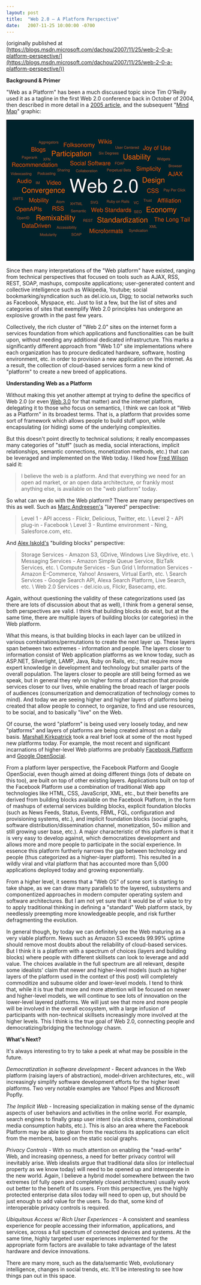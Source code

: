 ```yaml
---
layout: post
title:  "Web 2.0 – A Platform Perspective"
date:   2007-11-25 10:00:00 -0700
---
```

(originally published at [https://blogs.msdn.microsoft.com/dachou/2007/11/25/web-2-0-a-platform-perspective/](https://blogs.msdn.microsoft.com/dachou/2007/11/25/web-2-0-a-platform-perspective/))

**Background & Primer**

"Web as a Platform" has been a much discussed topic since Tim O'Reilly used it as a tagline in the first Web 2.0 conference back in October of 2004, then described in more detail in a [2005 article](http://www.oreillynet.com/lpt/a/6228), and the subsequent "[Mind Map](http://en.wikipedia.org/wiki/Image:Web_2.0_Map.svg)" graphic:

![web 2.0 mind map](/assets/20071125-web20.jpg)

Since then many interpretations of the "Web platform" have existed, ranging from technical perspectives that focused on tools such as AJAX, RSS, REST, SOAP, mashups, composite applications; user-generated content and collective intelligence such as Wikipedia, Youtube; social bookmarking/syndication such as del.icio.us, Digg; to social networks such as Facebook, Myspace, etc. Just to list a few, but the list of sites and categories of sites that exemplify Web 2.0 principles has undergone an explosive growth in the past few years.

Collectively, the rich cluster of "Web 2.0" sites on the internet form a services foundation from which applications and functionalities can be built upon, without needing any additional dedicated infrastructure. This marks a significantly different approach from "Web 1.0" site implementations where each organization has to procure dedicated hardware, software, hosting environment, etc. in order to provision a new application on the internet. As a result, the collection of cloud-based services form a new kind of "platform" to create a new breed of applications.

**Understanding Web as a Platform**

Without making this yet another attempt at trying to define the specifics of Web 2.0 (or even [Web 3.0](http://en.wikipedia.org/wiki/Web_3.0) for that matter) and the internet platform, delegating it to those who focus on semantics, I think we can look at "Web as a Platform" in its broadest terms. That is, a platform that provides some sort of framework which allows people to build stuff upon, while encapsulating (or hiding) some of the underlying complexities.

But this doesn't point directly to technical solutions; it really encompasses many categories of "stuff" (such as media, social interactions, implicit relationships, semantic connections, monetization methods, etc.) that can be leveraged and implemented on the Web today. I liked how [Fred Wilson](http://www.readwriteweb.com/archives/defining_web_as.php) said it:

> I believe the web is a platform. And that everything we need for an open ad market, or an open data architecture, or frankly most anything else, is available on the "web platform" today.

So what can we do with the Web platform? There are many perspectives on this as well. Such as [Marc Andreesen's](http://blog.pmarca.com/2007/09/the-three-kinds.html) "layered" perspective:

> Level 1 - API access - Flickr, Delicious, Twitter, etc. \\
> Level 2 - API plug-in - Facebook \\
> Level 3 - Runtime environment - Ning, Salesforce.com, etc.

And [Alex Iskold's](http://www.readwriteweb.com/archives/web_platform_primer.php) "building blocks" perspective:

> Storage Services - Amazon S3, GDrive, Windows Live Skydrive, etc. \\
> Messaging Services - Amazon Simple Queue Service, BizTalk Services, etc. \\
> Compute Services - Sun Grid \\
> Information Services - Amazon E-Commerce, Yahoo! Answers, Virtual Earth, etc. \\
> Search Services - Google Search API, Alexa Search Platform, Live Search, etc. \\
> Web 2.0 Services - del.icio.us, Flickr, Basecamp, etc.

Again, without questioning the validity of these categorizations used (as there are lots of discussion about that as well), I think from a general sense, both perspectives are valid. I think that building blocks do exist, but at the same time, there are multiple layers of building blocks (or categories) in the Web platform.

What this means, is that building blocks in each layer can be utilized in various combinations/permutations to create the next layer up. These layers span between two extremes - information and people. The layers closer to information consist of Web application platforms as we know today, such as ASP.NET, Silverlight, LAMP, Java, Ruby on Rails, etc.; that require more expert knowledge in development and technology but smaller parts of the overall population. The layers closer to people are still being formed as we speak, but in general they rely on higher forms of abstraction that provide services closer to our lives, while enabling the broad reach of larger pools of audiences (consumerization and democratization of technology comes to mind). And today we are seeing higher and higher layers of platforms being created that allow people to connect, to organize, to find and use resources, to be social, and to basically "live" on the Web.

Of course, the word "platform" is being used very loosely today, and new "platforms" and layers of platforms are being created almost on a daily basis. [Marshall Kirkpatrick](http://www.readwriteweb.com/archives/hyped_new_platforms_explaining.php) took a real brief look at some of the most hyped new platforms today. For example, the most recent and significant incarnations of higher-level Web platforms are probably [Facebook Platform](http://www.facebook.com/platform_tour.php) and [Google OpenSocial](http://code.google.com/apis/opensocial/).

From a platform layer perspective, the Facebook Platform and Google OpenSocial, even though aimed at doing different things (lots of debate on this too), are built on top of other existing layers. Applications built on top of the Facebook Platform use a combination of traditional Web app technologies like HTML, CSS, JavaScript, XML, etc., but their benefits are derived from building blocks available on the Facebook Platform, in the form of mashups of external services building blocks, explicit foundation blocks (such as News Feeds, Status, Events, FBML, FQL, configuration and provisioning systems, etc.), and implicit foundation blocks (social graphs, software distribution/dissemination channel, monetization, 50+ million and still growing user base, etc.). A major characteristic of this platform is that it is very easy to develop against, which democratizes development and allows more and more people to participate in the social experience. In essence this platform furtherly narrows the gap between technology and people (thus categorized as a higher-layer platform). This resulted in a wildly viral and vital platform that has accounted more than 5,000 applications deployed today and growing exponentially.

From a higher level, it seems that a "Web OS" of some sort is starting to take shape, as we can draw many parallels to the layered, subsystems and componentized approaches in modern computer operating system and software architectures. But I am not yet sure that it would be of value to try to apply traditional thinking in defining a "standard" Web platform stack, by needlessly preempting more knowledgeable people, and risk further defragmenting the evolution.

In general though, by today we can definitely see the Web maturing as a very viable platform. News such as Amazon S3 exceeds 99.99% uptime should remove most doubts about the reliability of cloud-based services. But I think it is a platform with a spectrum of choices (layers and building blocks) where people with different skillsets can look to leverage and add value. The choices available in the full spectrum are all relevant, despite some idealists' claim that newer and higher-level models (such as higher layers of the platform used in the context of this post) will completely commoditize and subsume older and lower-level models. I tend to think that, while it is true that more and more attention will be focused on newer and higher-level models, we will continue to see lots of innovation on the lower-level layered platforms. We will just see that more and more people will be involved in the overall ecosystem, with a large infusion of participants with non-technical skillsets increasingly more involved at the higher levels. This I think is the true goal of Web 2.0, connecting people and democratizing/bridging the technology chasm.

**What's Next?**

It's always interesting to try to take a peek at what may be possible in the future.

*Democratization in software development* - Recent advances in the Web platform (raising layers of abstraction), model-driven architectures, etc., will increasingly simplify software development efforts for the higher level platforms. Two very notable examples are Yahoo! Pipes and Microsoft Popfly.

*The Implicit Web* - Increasing specialization in making sense of the dynamic aspects of user behaviors and activities in the online world. For example, search engines to finally grasp user intent (via click streams, combinational media consumption habits, etc.). This is also an area where the Facebook Platform may be able to glean from the reactions its applications can elicit from the members, based on the static social graphs.

*Privacy Controls* - With so much attention on enabling the "read-write" Web, and increasing openness, a need for better privacy control will inevitably arise. Web idealists argue that traditional data silos (or intellectual property as we know today) will need to be opened up and interoperate in the new world. Again, I believe a hybrid model somewhere between the two extremes (of fully open and completely closed architectures) usually work out better to the benefit of its users. From this perspective, yes the highly protected enterprise data silos today will need to open up, but should be just enough to add value for the users. To do that, some kind of interoperable privacy controls is required.

*Ubiquitous Access w/ Rich User Experiences* - A consistent and seamless experience for people accessing their information, applications, and services, across a full spectrum of connected devices and systems. At the same time, highly targeted user experiences implemented for the appropriate form factors are available to take advantage of the latest hardware and device innovations.

There are many more, such as the data/semantic Web, evolutionary intelligence, changes in social trends, etc. It'll be interesting to see how things pan out in this space.
